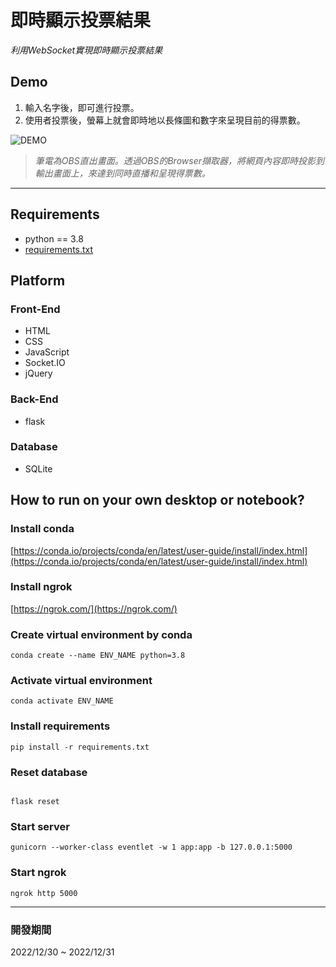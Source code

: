 # 即時顯示投票結果
*利用WebSocket實現即時顯示投票結果*
## Demo
1. 輸入名字後，即可進行投票。    
2. 使用者投票後，螢幕上就會即時地以長條圖和數字來呈現目前的得票數。   
 
![DEMO](https://user-images.githubusercontent.com/67532044/210788243-d326e1e9-6428-4f61-9ffc-39247e6a7f2a.gif)

> *筆電為OBS直出畫面。透過OBS的Browser擷取器，將網頁內容即時投影到輸出畫面上，來達到同時直播和呈現得票數。*
 
***
 
## Requirements
- python == 3.8
- [requirements.txt](https://github.com/JT-427/real-time-voting/blob/master/requirements.txt)
 
## Platform
### Front-End
- HTML
- CSS
- JavaScript
- Socket.IO
- jQuery
### Back-End
- flask
### Database
- SQLite
 
## How to run on your own desktop or notebook?
### Install conda
[https://conda.io/projects/conda/en/latest/user-guide/install/index.html](https://conda.io/projects/conda/en/latest/user-guide/install/index.html)
### Install ngrok
[https://ngrok.com/](https://ngrok.com/)
### Create virtual environment by conda
```
conda create --name ENV_NAME python=3.8
```
### Activate virtual environment
```
conda activate ENV_NAME
```
### Install requirements
```
pip install -r requirements.txt
```
### Reset database
```

flask reset
```
### Start server
```
gunicorn --worker-class eventlet -w 1 app:app -b 127.0.0.1:5000
```
### Start ngrok
```
ngrok http 5000
```
 
***
 
### 開發期間
2022/12/30 ~ 2022/12/31
